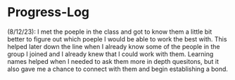 # Progress-Log

(8/12/23): I met the poeple in the class and got to know them a little bit better to figure out which poeple I would be able to work the best with. This helped later down the line when I already know some of the people in the group I joined and I already knew that I could work with them. Learning names helped when I needed to ask them more in depth quesitons, but it also gave me a chance to connect with them and begin establishing a bond.

